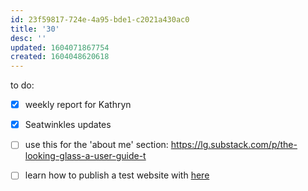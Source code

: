 ```yaml
---
id: 23f59817-724e-4a95-bde1-c2021a430ac0
title: '30'
desc: ''
updated: 1604071867754
created: 1604048620618
---
```


to do:

- [x] weekly report for Kathryn
- [x] Seatwinkles updates 
- [ ] use this for the 'about me' section: https://lg.substack.com/p/the-looking-glass-a-user-guide-t
- [ ] learn how to publish a test website with  [here](https://www.dendron.so/notes/73d395c9-5041-4d0d-9db7-080d9586136e.html)

